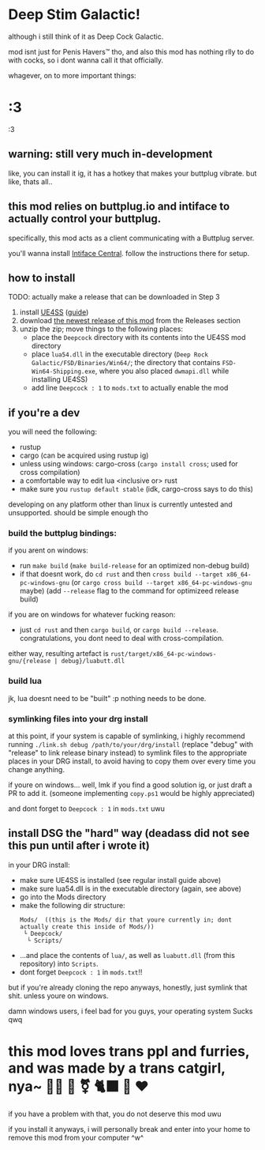 # Deep Stim Galactic!
although i still think of it as Deep Cock Galactic.

mod isnt just for Penis Havers™ tho, and also this mod has nothing rlly to do with cocks, so i dont wanna call it that officially.

whagever, on to more important things:
# :3
:3

## warning: still very much in-development
like, you can install it ig, it has a hotkey that makes your buttplug vibrate. but like, thats all..

## this mod relies on buttplug.io and intiface to actually control your buttplug.
specifically, this mod acts as a client communicating with a Buttplug server.

you'll wanna install [Intiface Central](https://intiface.com/central). follow the instructions there for setup.


## how to install
TODO: actually make a release that can be downloaded in Step 3

1. install [UE4SS](https://github.com/UE4SS-RE/RE-UE4SS) ([guide](https://docs.ue4ss.com/dev/installation-guide.html))
2. download [the newest release of this mod](https://github.com/buttplug-drg/deep-stim-galactic/releases/latest) from the Releases section
3. unzip the zip; move things to the following places:
    - place the `Deepcock` directory with its contents into the UE4SS mod directory
    - place `lua54.dll` in the executable directory (`Deep Rock Galactic/FSD/Binaries/Win64/`; the directory that contains `FSD-Win64-Shipping.exe`, where you also placed `dwmapi.dll` while installing UE4SS)
    - add line `Deepcock : 1` to `mods.txt` to actually enable the mod

## if you're a dev
you will need the following:
- rustup
- cargo (can be acquired using rustup ig)
- unless using windows: cargo-cross (`cargo install cross`; used for cross compilation)
- a comfortable way to edit lua <inclusive or\> rust
- make sure you `rustup default stable` (idk, cargo-cross says to do this)

developing on any platform other than linux is currently untested and unsupported. should be simple enough tho

### build the buttplug bindings:
if you arent on windows:
- run `make build` (`make build-release` for an optimized non-debug build)
- if that doesnt work, do `cd rust` and then `cross build --target x86_64-pc-windows-gnu` (or `cargo cross build --target x86_64-pc-windows-gnu` maybe) (add `--release` flag to the command for optimizeed release build)

if you are on windows for whatever fucking reason:
- just `cd rust` and then `cargo build`, or `cargo build --release`. congratulations, you dont need to deal with cross-compilation.

either way, resulting artefact is `rust/target/x86_64-pc-windows-gnu/{release | debug}/luabutt.dll`

### build lua
jk, lua doesnt need to be "built" :p nothing needs to be done.

### symlinking files into your drg install
at this point, if your system is capable of symlinking, i highly recommend running `./link.sh debug /path/to/your/drg/install` (replace "debug" with "release" to link release binary instead) to symlink files to the appropriate places in your DRG install, to avoid having to copy them over every time you change anything.

if youre on windows... well, lmk if you find a good solution ig, or just draft a PR to add it. (someone implementing `copy.ps1` would be highly appreciated)

and dont forget to `Deepcock : 1` in `mods.txt` uwu

## install DSG the "hard" way (deadass did not see this pun until after i wrote it)
in your DRG install:
- make sure UE4SS is installed (see regular install guide above)
- make sure lua54.dll is in the executable directory (again, see above)
- go into the Mods directory
- make the following dir structure:
  ```
  Mods/  ((this is the Mods/ dir that youre currently in; dont actually create this inside of Mods/))
   └ Deepcock/
    └ Scripts/
  ```
- ...and place the contents of `lua/`, as well as `luabutt.dll` (from this repository) into `Scripts`.
- dont forget `Deepcock : 1` in `mods.txt`!!

but if you're already cloning the repo anyways, honestly, just symlink that shit. unless youre on windows.

damn windows users, i feel bad for you guys, your operating system Sucks qwq

# this mod loves trans ppl and furries, and was made by a trans catgirl, nya~ 🏳️‍⚧️ 🐾 ⚧️ 🐈‍⬛ 🦊 ❤️
if you have a problem with that, you do not deserve this mod uwu

if you install it anyways, i will personally break and enter into your home to remove this mod from your computer ^w^
